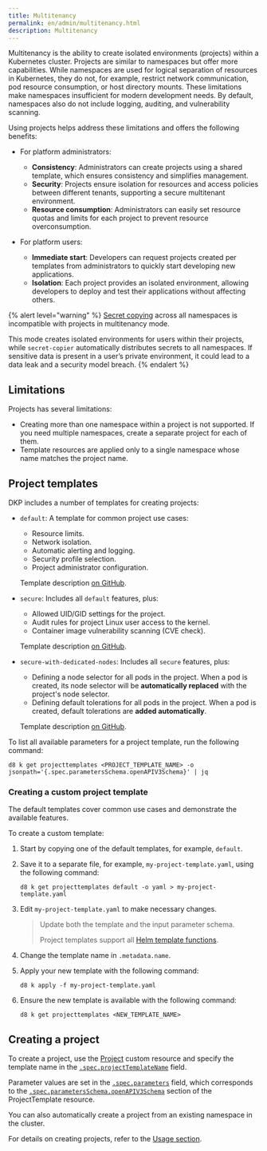 ```yaml
---
title: Multitenancy
permalink: en/admin/multitenancy.html
description: Multitenancy
---
```


Multitenancy is the ability to create isolated environments (projects) within a Kubernetes cluster.
Projects are similar to namespaces but offer more capabilities.
While namespaces are used for logical separation of resources in Kubernetes,
they do not, for example, restrict network communication, pod resource consumption, or host directory mounts.
These limitations make namespaces insufficient for modern development needs.
By default, namespaces also do not include logging, auditing, and vulnerability scanning.

Using projects helps address these limitations and offers the following benefits:

* For platform administrators:
  * **Consistency**: Administrators can create projects using a shared template,
  which ensures consistency and simplifies management.
  * **Security**: Projects ensure isolation for resources and access policies between different tenants,
  supporting a secure multitenant environment.
  * **Resource consumption**: Administrators can easily set resource quotas and limits for each project
  to prevent resource overconsumption.

* For platform users:
  * **Immediate start**: Developers can request projects created per templates from administrators
  to quickly start developing new applications.
  * **Isolation**: Each project provides an isolated environment,
  allowing developers to deploy and test their applications without affecting others.

{% alert level="warning" %}
[Secret copying](/modules/secret-copier/) across all namespaces is incompatible with projects in multitenancy mode.

This mode creates isolated environments for users within their projects,
while `secret-copier` automatically distributes secrets to all namespaces.
If sensitive data is present in a user’s private environment,
it could lead to a data leak and a security model breach.
{% endalert %}

## Limitations

Projects has several limitations:

- Creating more than one namespace within a project is not supported. If you need multiple namespaces, create a separate project for each of them.
- Template resources are applied only to a single namespace whose name matches the project name.

## Project templates

DKP includes a number of templates for creating projects:

* `default`: A template for common project use cases:
  * Resource limits.
  * Network isolation.
  * Automatic alerting and logging.
  * Security profile selection.
  * Project administrator configuration.

  Template description [on GitHub](https://github.com/deckhouse/deckhouse/blob/main/modules/160-multitenancy-manager/images/multitenancy-manager/src/templates/default.yaml).

* `secure`: Includes all `default` features, plus:
  * Allowed UID/GID settings for the project.
  * Audit rules for project Linux user access to the kernel.
  * Container image vulnerability scanning (CVE check).

  Template description [on GitHub](https://github.com/deckhouse/deckhouse/blob/main/modules/160-multitenancy-manager/images/multitenancy-manager/src/templates/secure.yaml).

* `secure-with-dedicated-nodes`: Includes all `secure` features, plus:
  * Defining a node selector for all pods in the project.
  When a pod is created, its node selector will be **automatically replaced** with the project's node selector.
  * Defining default tolerations for all pods in the project.
  When a pod is created, default tolerations are **added automatically**.

  Template description [on GitHub](https://github.com/deckhouse/deckhouse/blob/main/modules/160-multitenancy-manager/images/multitenancy-manager/src/templates/secure-with-dedicated-nodes.yaml).

To list all available parameters for a project template, run the following command:

```shell
d8 k get projecttemplates <PROJECT_TEMPLATE_NAME> -o jsonpath='{.spec.parametersSchema.openAPIV3Schema}' | jq
```

### Creating a custom project template

The default templates cover common use cases and demonstrate the available features.

To create a custom template:

1. Start by copying one of the default templates, for example, `default`.
2. Save it to a separate file, for example, `my-project-template.yaml`, using the following command:

   ```shell
   d8 k get projecttemplates default -o yaml > my-project-template.yaml
   ```

3. Edit `my-project-template.yaml` to make necessary changes.

   > Update both the template and the input parameter schema.
   >
   > Project templates support all [Helm template functions](https://helm.sh/docs/chart_template_guide/function_list/).

4. Change the template name in `.metadata.name`.
5. Apply your new template with the following command:

   ```shell
   d8 k apply -f my-project-template.yaml
   ```

6. Ensure the new template is available with the following command:

   ```shell
   d8 k get projecttemplates <NEW_TEMPLATE_NAME>
   ```

## Creating a project

To create a project, use the [Project](/modules/multitenancy-manager/cr.html#project) custom resource
and specify the template name in the [`.spec.projectTemplateName`](/modules/multitenancy-manager/cr.html#project-v1alpha2-spec-projecttemplatename) field.

Parameter values are set in the [`.spec.parameters`](/modules/multitenancy-manager/cr.html#project-v1alpha2-spec-parameters) field,
which corresponds to the [`.spec.parametersSchema.openAPIV3Schema`](/modules/multitenancy-manager/cr.html#projecttemplate-v1alpha1-spec-parametersschema-openapiv3schema) section of the ProjectTemplate resource.

You can also automatically create a project from an existing namespace in the cluster.

For details on creating projects, refer to the [Usage section](../user/multitenancy/).
